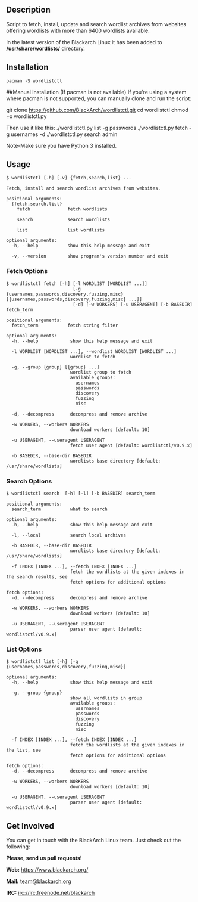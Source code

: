 ## Description

Script to fetch, install, update and search wordlist archives from websites
offering wordlists with more than 6400 wordlists available.

In the latest version of the Blackarch Linux it has been added to
**/usr/share/wordlists/** directory.

## Installation

`pacman -S wordlistctl`

##Manual Installation (If pacman is not available)
If you're using a system where pacman is not supported, you can manually clone and run the script:

git clone https://github.com/BlackArch/wordlistctl.git
cd wordlistctl
chmod +x wordlistctl.py

Then use it like this:
./wordlistctl.py list -g passwords
./wordlistctl.py fetch -g usernames -d
./wordlistctl.py search admin

Note-Make sure you have Python 3 installed.

## Usage

```
$ wordlistctl [-h] [-v] {fetch,search,list} ...

Fetch, install and search wordlist archives from websites.

positional arguments:
  {fetch,search,list}
    fetch              fetch wordlists

    search             search wordlists

    list               list wordlists

optional arguments:
  -h, --help           show this help message and exit

  -v, --version        show program's version number and exit
```
### Fetch Options
```
$ wordlistctl fetch [-h] [-l WORDLIST [WORDLIST ...]]
                         [-g {usernames,passwords,discovery,fuzzing,misc} [{usernames,passwords,discovery,fuzzing,misc} ...]]
                         [-d] [-w WORKERS] [-u USERAGENT] [-b BASEDIR] fetch_term

positional arguments:
  fetch_term           fetch string filter

optional arguments:
  -h, --help            show this help message and exit

  -l WORDLIST [WORDLIST ...], --wordlist WORDLIST [WORDLIST ...]
                        wordlist to fetch

  -g, --group {group} [{group} ...]
                        wordlist group to fetch
                        available groups:
                          usernames
                          passwords
                          discovery
                          fuzzing
                          misc

  -d, --decompress      decompress and remove archive

  -w WORKERS, --workers WORKERS
                        download workers [default: 10]

  -u USERAGENT, --useragent USERAGENT
                        fetch user agent [default: wordlistctl/v0.9.x]

  -b BASEDIR, --base-dir BASEDIR
                        wordlists base directory [default: /usr/share/wordlists]

```


### Search Options
```
$ wordlistctl search  [-h] [-l] [-b BASEDIR] search_term

positional arguments:
  search_term           what to search

optional arguments:
  -h, --help            show this help message and exit

  -l, --local           search local archives

  -b BASEDIR, --base-dir BASEDIR
                        wordlists base directory [default: /usr/share/wordlists]

  -f INDEX [INDEX ...], --fetch INDEX [INDEX ...]
                        fetch the wordlists at the given indexes in the search results, see
                        fetch options for additional options

fetch options:
  -d, --decompress      decompress and remove archive

  -w WORKERS, --workers WORKERS
                        download workers [default: 10]

  -u USERAGENT, --useragent USERAGENT
                        parser user agent [default: wordlistctl/v0.9.x]
```

### List Options
```
$ wordlistctl list [-h] [-g {usernames,passwords,discovery,fuzzing,misc}]

optional arguments:
  -h, --help            show this help message and exit

  -g, --group {group}
                        show all wordlists in group
                        available groups:
                          usernames
                          passwords
                          discovery
                          fuzzing
                          misc

  -f INDEX [INDEX ...], --fetch INDEX [INDEX ...]
                        fetch the wordlists at the given indexes in the list, see
                        fetch options for additional options

fetch options:
  -d, --decompress      decompress and remove archive

  -w WORKERS, --workers WORKERS
                        download workers [default: 10]

  -u USERAGENT, --useragent USERAGENT
                        parser user agent [default: wordlistctl/v0.9.x]
```

## Get Involved

You can get in touch with the BlackArch Linux team. Just check out the following:

**Please, send us pull requests!**

**Web:** https://www.blackarch.org/

**Mail:** team@blackarch.org

**IRC:** [irc://irc.freenode.net/blackarch](irc://irc.freenode.net/blackarch)

